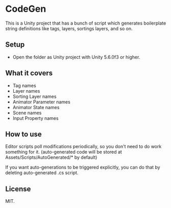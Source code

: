# CodeGen
This is a Unity project that has a bunch of script which generates boilerplate string definitions like tags, layers, sortings layers, and so on.

## Setup
* Open the folder as Unity project with Unity 5.6.0f3 or higher.

## What it covers
* Tag names
* Layer names
* Sorting Layer names
* Animator Parameter names
* Animator State names
* Scene names
* Input Property names

## How to use
Editor scripts poll modifications periodically, so you don't need to do work something for it. (auto-generated code will be stored at Assets/Scripts/AutoGenerated/* by default)

If you want auto-generations to be triggered explicitly, you can do that by deleting auto-generated .cs script.

## License
MIT.
